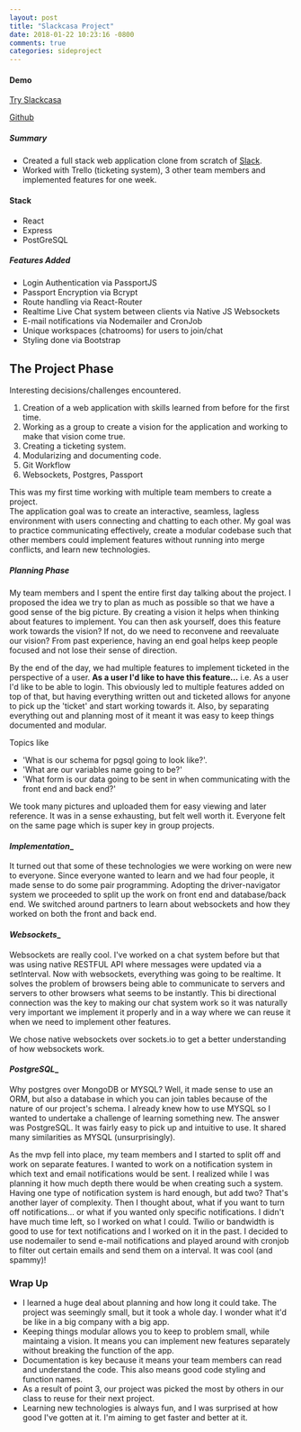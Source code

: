 ```yaml
---
layout: post
title: "Slackcasa Project"
date: 2018-01-22 10:23:16 -0800
comments: true
categories: sideproject
---
```

#### Demo
[Try Slackcasa](https://slackk-casa.herokuapp.com/)

[Github](https://github.com/austinshin/slackk-casa)
##### Summary
- Created a full stack web application clone from scratch of [Slack](https://slack.com/).
- Worked with Trello (ticketing system), 3 other team members and implemented features for one week.

<!-- more -->

#### Stack
- React 
- Express
- PostGreSQL
##### Features Added
- Login Authentication via PassportJS
- Passport Encryption via Bcrypt
- Route handling via React-Router
- Realtime Live Chat system between clients via Native JS Websockets
- E-mail notifications via Nodemailer and CronJob
- Unique workspaces (chatrooms) for users to join/chat 
- Styling done via Bootstrap

## The Project Phase
Interesting decisions/challenges encountered.
1. Creation of a web application with skills learned from before for the first time.
2. Working as a group to create a vision for the application and working to make that vision come true.
3. Creating a ticketing system.
4. Modularizing and documenting code. 
5. Git Workflow
6. Websockets, Postgres, Passport

This was my first time working with multiple team members to create a project.  
The application goal was to create an interactive, seamless, lagless environment with users connecting and chatting to each other.
My goal was to practice communicating effectively, create a modular codebase such that other members could implement features without running into merge conflicts, and learn new technologies.

##### **Planning Phase**
My team members and I spent the entire first day talking about the project. I proposed the idea we try to plan as much as possible so that we have a good sense of the big picture. By creating a vision it helps when thinking about features to implement. You can then ask yourself, does this feature work towards the vision? If not, do we need to reconvene and reevaluate our vision? From past experience, having an end goal helps keep people focused and not lose their sense of direction. 

By the end of the day, we had multiple features to implement ticketed in the perspective of a user. **As a user I'd like to have this feature...** i.e. As a user I'd like to be able to login. This obviously led to multiple features added on top of that, but having everything written out and ticketed allows for anyone to pick up the 'ticket' and start working towards it. Also, by separating everything out and planning most of it meant it was easy to keep things documented and modular.

Topics like 
- 'What is our schema for pgsql going to look like?'. 
- 'What are our variables name going to be?' 
- 'What form is our data going to be sent in when communicating with the front end and back end?'

We took many pictures and uploaded them for easy viewing and later reference.
It was in a sense exhausting, but felt well worth it. Everyone felt on the same page which is super key in group projects.

#### _**Implementation**__
It turned out that some of these technologies we were working on were new to everyone. Since everyone wanted to learn and we had four people, it made sense to do some pair programming. Adopting the driver-navigator system we proceeded to split up the work on front end and database/back end. We switched around partners to learn about websockets and how they worked on both the front and back end.

#### _**Websockets**__
Websockets are really cool. I've worked on a chat system before but that was using native RESTFUL API where messages were updated via a setInterval. Now with websockets, everything was going to be realtime. It solves the problem of browsers being able to communicate to servers and servers to other browsers what seems to be instantly. This bi directional connection was the key to making our chat system work so it was naturally very important we implement it properly and in a way where we can reuse it when we need to implement other features. 

We chose native websockets over sockets.io to get a better understanding of how websockets work.

#### _**PostgreSQL**__
Why postgres over MongoDB or MYSQL? Well, it made sense to use an ORM, but also a database in which you can join tables because of the nature of our project's schema. I already knew how to use MYSQL so I wanted to undertake a challenge of learning something new. The answer was PostgreSQL. It was fairly easy to pick up and intuitive to use. It shared many similarities as MYSQL (unsurprisingly).

As the mvp fell into place, my team members and I started to split off and work on separate features. I wanted to work on a notification system in which text and email notifications would be sent. I realized while I was planning it how much depth there would be when creating such a system. Having one type of notification system is hard enough, but add two? That's another layer of complexity. Then I thought about, what if you want to turn off notifications... or what if you wanted only specific notifications. I didn't have much time left, so I worked on what I could. Twilio or bandwidth is good to use for text notifications and I worked on it in the past. I decided to use nodemailer to send e-mail notifications and played around with cronjob to filter out certain emails and send them on a interval. It was cool (and spammy)!

### Wrap Up ###
- I learned a huge deal about planning and how long it could take. The project was seemingly small, but it took a whole day. I wonder what it'd be like in a big company with a big app.
- Keeping things modular allows you to keep to problem small, while maintaing a vision. It means you can implement new features separately without breaking the function of the app.
- Documentation is key because it means your team members can read and understand the code. This also means good code styling and function names. 
- As a result of point 3, our project was picked the most by others in our class to reuse for their next project.
- Learning new technologies is always fun, and I was surprised at how good I've gotten at it. I'm aiming to get faster and better at it. 
